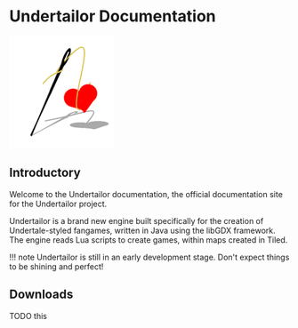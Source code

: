 # Undertailor Documentation

![Undertailor Logo](/img/logo.png)

## Introductory

Welcome to the Undertailor documentation, the official documentation site for the Undertailor project.

Undertailor is a brand new engine built specifically for the creation of Undertale-styled fangames, written in Java using the libGDX framework. The engine reads Lua scripts to create games, within maps created in Tiled.

!!! note
	Undertailor is still in an early development stage. Don't expect things to be shining and perfect!

## Downloads

TODO this
